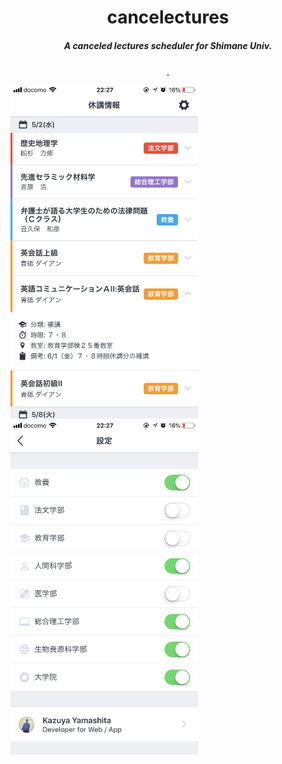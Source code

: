 <h1 align="center">cancelectures</h1>

<h5 align="center">A canceled lectures scheduler for Shimane Univ.</h5>

<p align="center">
  <a href="https://circleci.com/gh/ymkz/cancelectures_native">
    <img alt="" src="https://img.shields.io/circleci/project/github/ymkz/cancelectures_native.svg?style=flat-square">
  </a>
  <a href="https://github.com/prettier/prettier">
    <img alt="" src="https://img.shields.io/badge/code_style-prettier-ff69b4.svg?style=flat-square">
  </a>
</p>

<section>
  <img width="300" src="assets/cancelectures_native_1.png">
  <img width="300" src="assets/cancelectures_native_2.png">
</section>
